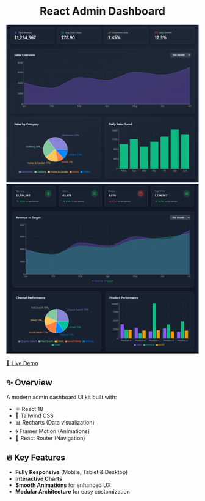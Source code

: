 # <div align="center">React Admin Dashboard</div>

![Demo App](/public/screenshot-for-readme-1.png)
![Demo App](/public/screenshot-for-readme-2.png)

  [🚀 Live Demo](https://mstislavtceva.github.io/admin-dashboard/)

## ✨ Overview

A modern admin dashboard UI kit built with:
- ⚛️ React 18
- 🎨 Tailwind CSS
- 📊 Recharts (Data visualization)
- 🌀 Framer Motion (Animations)
- 🔄 React Router (Navigation)

## 🔥 Key Features
- **Fully Responsive** (Mobile, Tablet & Desktop)
- **Interactive Charts**
- **Smooth Animations** for enhanced UX
- **Modular Architecture** for easy customization
